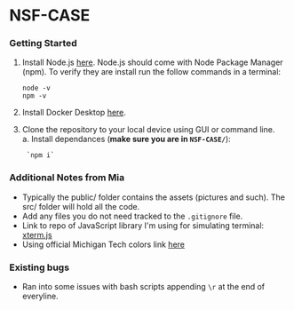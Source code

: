 # NSF-CASE

### Getting Started
1. Install Node.js [here](https://nodejs.org/en/download). Node.js should come with Node Package Manager (npm). To verify they are install run the follow commands in a terminal:

    ```
    node -v
    npm -v
    ```
2. Install Docker Desktop [here](https://www.docker.com/products/docker-desktop/).
3. Clone the repository to your local device using GUI or command line. \
    a. Install dependances (**make sure you are in `NSF-CASE/`**):

        `npm i`
        
### Additional Notes from Mia
* Typically the public/ folder contains the assets (pictures and such). The src/ folder will hold all the code.
* Add any files you do not need tracked to the `.gitignore` file. 
* Link to repo of JavaScript library I'm using for simulating terminal: [xterm.js](https://github.com/xtermjs/xterm.js)
* Using official Michigan Tech colors link [here](https://www.mtu.edu/umc/resources/brand/#palette)

### Existing bugs
* Ran into some issues with bash scripts appending `\r` at the end of everyline.

